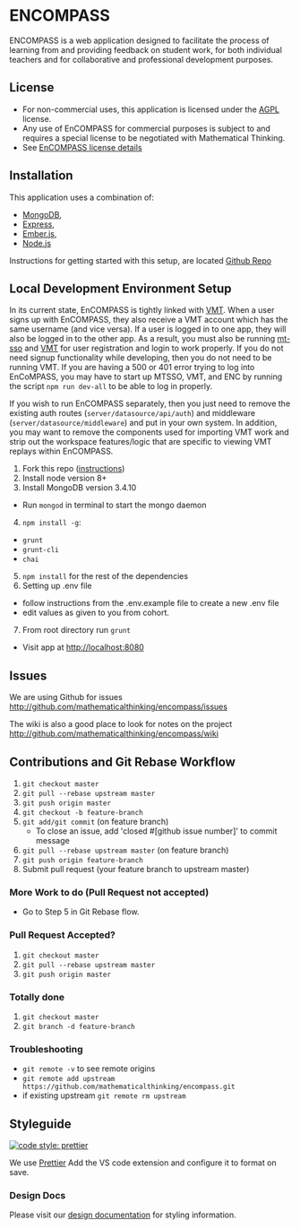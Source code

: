 
# ENCOMPASS
ENCOMPASS is a web application designed to facilitate the process of learning from and providing feedback on student work, for both individual teachers and for collaborative and professional development purposes.

## License

* For non-commercial uses, this application is licensed under the [AGPL](https://www.gnu.org/licenses/agpl-3.0.en.html) license.
* Any use of EnCOMPASS for commercial purposes is subject to and requires a special license to be negotiated with Mathematical Thinking.
* See [EnCOMPASS license details](http://files.mathematicalthinking.org/encompass/license)


## Installation
This application uses a combination of:

* [MongoDB](http://www.mongodb.org/),
* [Express](http://expressjs.com/),
* [Ember.js](http://emberjs.com/),
* [Node.js](http://nodejs.org/)

Instructions for getting started with this setup, are located [Github Repo](http://github.com/mathematicalthinking/encompass)

## Local Development Environment Setup

 In its current state, EnCOMPASS is tightly linked with [VMT](https://github.com/mathematicalthinking/vmt). When a user signs up with EnCOMPASS, they also receive a VMT account which has the same username (and vice versa). If a user is logged in to one app, they will also be logged in to the other app. As a result, you must also be running [mt-sso](https://github.com/mathematicalthinking/mt-sso) and [VMT](https://github.com/mathematicalthinking/vmt) for user registration and login to work properly. If you do not need signup functionality while developing, then you do not need to be running VMT. If you are having a 500 or 401 error trying to log into EnCoMPASS, you may have to start up MTSSO, VMT, and ENC by running the script ```npm run dev-all``` to be able to log in properly.

 If you wish to run EnCOMPASS separately, then you just need to remove the existing auth routes (`server/datasource/api/auth`) and middleware (`server/datasource/middleware`) and put in your own system. In addition, you may want to remove the components used for importing VMT work and strip out the workspace features/logic that are specific to viewing VMT replays within EnCOMPASS.

1. Fork this repo ([instructions](https://github.com/mathematicalthinking/encompass/blob/master/docs/GitForkRepo.md))
2. Install node version 8+
3. Install MongoDB version 3.4.10
  * Run `mongod` in terminal to start the mongo daemon
4. `npm install -g`:
  * `grunt`
  * `grunt-cli`
  * `chai`
5. `npm install` for the rest of the dependencies
6. Setting up .env file
  * follow instructions from the .env.example file to create a new .env file
  * edit values as given to you from cohort.
7. From root directory run `grunt`
  * Visit app at <http://localhost:8080>

## Issues

We are using Github for issues
  <http://github.com/mathematicalthinking/encompass/issues>

The wiki is also a good place to look for notes on the project
  <http://github.com/mathematicalthinking/encompass/wiki>

## Contributions and Git Rebase Workflow

1. `git checkout master`
1. `git pull --rebase upstream master`
1. `git push origin master`
1. `git checkout -b feature-branch`
1. `git add/git commit` (on feature branch)
   - To close an issue, add 'closed #[github issue number]' to commit message
1. `git pull --rebase upstream master` (on feature branch)
1. `git push origin feature-branch`
1. Submit pull request (your feature branch to upstream master)

### More Work to do (Pull Request not accepted)

- Go to Step 5 in Git Rebase flow.

### Pull Request Accepted?

1. `git checkout master`
1. `git pull --rebase upstream master`
1. `git push origin master`

### Totally done

1. `git checkout master`
1. `git branch -d feature-branch`

### Troubleshooting

- `git remote -v` to see remote origins
- `git remote add upstream https://github.com/mathematicalthinking/encompass.git`
- if existing upstream `git remote rm upstream`

## Styleguide
[![code style: prettier](https://img.shields.io/badge/code_style-prettier-ff69b4.svg?style=flat-square)](https://github.com/prettier/prettier)

We use [Prettier](https://prettier.io/) Add the VS code extension and configure it to format on save.

### Design Docs

Please visit our [design documentation](https://github.com/mathematicalthinking/encompass/blob/master/docs/design/README.md) for styling information.


